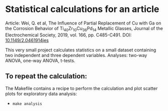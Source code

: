 # Statistical calculations for an article

Article: Wei, Q. et al, The Influence of Partial Replacement of Cu
with Ga on the Corrosion Behavior of
Ti<sub>40</sub>Zr<sub>10</sub>Cu<sub>36</sub>Pd<sub>14</sub> Metallic
Glasses, Journal of the Electrochemical Society, 2019, vol. 166,
pp. C485-C491. DOI:
[10.1149/2.0461914jes](http://dx.doi.org/10.1149/2.0461914jes)

This very small project calculates statistics on a small dataset
containing two independent and three dependent variables.  Analyses:
two-way ANOVA, one-way ANOVA, t-tests.

## To repeat the calculation:

The Makefile contains a recipe to perform the calculation and plot
scatter plots for exploratory data analysis:

- `make analysis`
